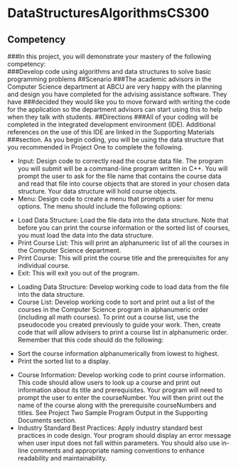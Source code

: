 # DataStructuresAlgorithmsCS300
## Competency
###In this project, you will demonstrate your mastery of the following competency:  
###Develop code using algorithms and data structures to solve basic programming problems 
##Scenario
###The academic advisors in the Computer Science department at ABCU are very happy with the planning and design you have completed for the advising assistance software. They have ###decided they would like you to move forward with writing the code for the application so the department advisors can start using this to help when they talk with students.  ##Directions 
###All of your coding will be completed in the integrated development environment (IDE). Additional references on the use of this IDE are linked in the Supporting Materials ###section. As you begin coding, you will be using the data structure that you recommended in Project One to complete the following.  
* Input: Design code to correctly read the course data file. The program you will submit will be a command-line program written in C++. You will prompt the user to ask for the file name that contains the course data and read that file into course objects that are stored in your chosen data structure. Your data structure will hold course objects. 
* Menu: Design code to create a menu that prompts a user for menu options. The menu should include the following options: 
+ Load Data Structure: Load the file data into the data structure. Note that before you can print the course information or the sorted list of courses, you must load the data into the data structure. 
+ Print Course List: This will print an alphanumeric list of all the courses in the Computer Science department. 
+ Print Course: This will print the course title and the prerequisites for any individual course. 
+ Exit: This will exit you out of the program. 
* Loading Data Structure: Develop working code to load data from the file into the data structure. 
* Course List: Develop working code to sort and print out a list of the courses in the Computer Science program in alphanumeric order (including all math courses). To print out a course list, use the pseudocode you created previously to guide your work. Then, create code that will allow advisers to print a course list in alphanumeric order. Remember that this code should do the following: 
+ Sort the course information alphanumerically from lowest to highest. 
+ Print the sorted list to a display. 
* Course Information: Develop working code to print course information. This code should allow users to look up a course and print out information about its title and prerequisites. Your program will need to prompt the user to enter the courseNumber. You will then print out the name of the course along with the prerequisite courseNumbers and titles. See Project Two Sample Program Output in the Supporting Documents section. 
* Industry Standard Best Practices: Apply industry standard best practices in code design. Your program should display an error message when user input does not fall within parameters. You should also use in-line comments and appropriate naming conventions to enhance readability and maintainability.
